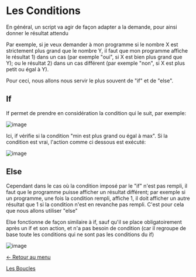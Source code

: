 # Les Conditions


En général, un script va agir de façon adapter a la demande, pour ainsi donner le résultat attendu

Par exemple, si je veux demander à mon programme si le nombre X est strictement plus grand que le nombre Y, il faut que mon programme affiche le résultat 1) dans un cas (par exemple "oui", si X est bien plus grand que Y); ou le résultat 2) dans un cas différent (par exemple "non", si X est plus petit ou égal à Y).

Pour ceci, nous allons nous servir le plus souvent de "if" et de "else".


## If


If permet de prendre en considération la condition qui le suit, par exemple:

![image](https://media.discordapp.net/attachments/408320873876160522/788101145461391400/cond1bis.PNG)

Ici, if vérifie si la condition "min est plus grand ou égal à max". Si la condition est vrai, l'action comme ci dessous est exécuté:

![image](https://media.discordapp.net/attachments/408320873876160522/788102827712446474/cond2.PNG)


## Else


Cependant dans le cas où la condition imposé par le "if" n'est pas rempli, il faut que le programme puisse afficher un résultat différent; par exemple si un programme, une fois la condition rempli, affiche 1, il doit afficher un autre résultat que 1 si la condition n'est en revanche pas rempli. C'est pour cela que nous allons utiliser "else"

Else fonctionne de façon similaire à if, sauf qu'il se place obligatoirement après un if et son action, et n'a pas besoin de condition (car il regroupe de base toute les conditions qui ne sont pas les conditions du if)

![image](https://media.discordapp.net/attachments/408320873876160522/788106239997116447/cond3.PNG)

[← Retour au menu](https://github.com/mveron13/cours.linux/blob/main/README.md)


[Les Boucles](https://github.com/mveron13/cours.linux/blob/main/powershell/Les_boucles.md)


